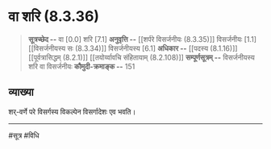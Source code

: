 # वा शरि (8.3.36)
> **सूत्रच्छेद --** वा [0.0] शरि [7.1]
> **अनुवृत्ति --** [[शर्परे विसर्जनीयः (8.3.35)]] विसर्जनीयः [1.1] [[विसर्जनीयस्य सः (8.3.34)]] विसर्जनीयस्य [6.1]
> **अधिकार --** [[पदस्य (8.1.16)]] [[पूर्वत्रासिद्धम् (8.2.1)]] [[तयोर्य्वावचि संहितायाम्  (8.2.108)]]
> **सम्पूर्णसूत्रम् --** विसर्जनीयस्य शरि वा विसर्जनीयः
> **कौमुदी-क्रमाङ्क --** 151

## व्याख्या

शर्-वर्णे परे विसर्गस्य विकल्पेन विसर्गादेशः एव भवति।

---
#सूत्र #विधि 